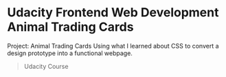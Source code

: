 Udacity Frontend Web Development Animal Trading Cards
=====================================================
Project: Animal Trading Cards
Using what I learned about CSS to convert a design prototype into a functional webpage.
 > Udacity Course
